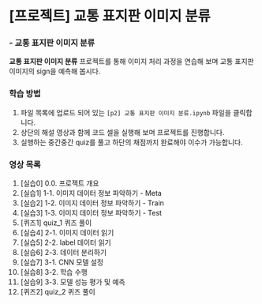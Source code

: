 # [프로젝트] 교통 표지판 이미지 분류
### - 교통 표지판 이미지 분류
**교통 표지판 이미지 분류** 프로젝트를 통해 이미지 처리 과정을 연습해 보며 교통 표지판 이미지의 sign을 예측해 봅시다.

### 학습 방법

1. 파일 목록에 업로드 되어 있는 `[p2] 교통 표지판 이미지 분류.ipynb` 파일을 클릭합니다.
2. 상단의 해설 영상과 함께 코드 셀을 실행해 보며 프로젝트를 진행합니다.
3. 실행하는 중간중간 quiz를 풀고 하단의 채점까지 완료해야 이수가 가능합니다.

### 영상 목록
1. [실습0] 0.0. 프로젝트 개요
2. [실습1] 1-1. 이미지 데이터 정보 파악하기 - Meta
3. [실습2] 1-2. 이미지 데이터 정보 파악하기 - Train
4. [실습3] 1-3. 이미지 데이터 정보 파악하기 - Test
5. [퀴즈1] quiz_1 퀴즈 풀이
6. [실습4] 2-1. 이미지 데이터 읽기
7. [실습5] 2-2. label 데이터 읽기
8. [실습6] 2-3. 데이터 분리하기
9. [실습7] 3-1. CNN 모델 설정
10. [실습8] 3-2. 학습 수행
11. [실습9] 3-3. 모델 성능 평가 및 예측
12. [퀴즈2] quiz_2 퀴즈 풀이
